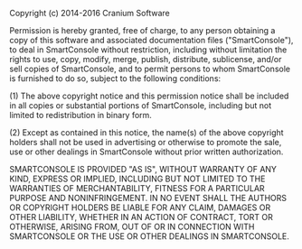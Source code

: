 Copyright (c) 2014-2016 Cranium Software

Permission is hereby granted, free of charge, to any person obtaining a copy of this software and
associated documentation files ("SmartConsole"), to deal in SmartConsole without restriction,
including without limitation the rights to use, copy, modify, merge, publish, distribute,
sublicense, and/or sell copies of SmartConsole, and to permit persons to whom SmartConsole is
furnished to do so, subject to the following conditions:

(1) The above copyright notice and this permission notice shall be included in all copies or
    substantial portions of SmartConsole, including but not limited to redistribution in binary
    form.

(2) Except as contained in this notice, the name(s) of the above copyright holders shall not be
    used in advertising or otherwise to promote the sale, use or other dealings in SmartConsole
    without prior written authorization.

SMARTCONSOLE IS PROVIDED "AS IS", WITHOUT WARRANTY OF ANY KIND, EXPRESS OR IMPLIED, INCLUDING BUT
NOT LIMITED TO THE WARRANTIES OF MERCHANTABILITY, FITNESS FOR A PARTICULAR PURPOSE AND
NONINFRINGEMENT. IN NO EVENT SHALL THE AUTHORS OR COPYRIGHT HOLDERS BE LIABLE FOR ANY CLAIM,
DAMAGES OR OTHER LIABILITY, WHETHER IN AN ACTION OF CONTRACT, TORT OR OTHERWISE, ARISING FROM, OUT
OF OR IN CONNECTION WITH SMARTCONSOLE OR THE USE OR OTHER DEALINGS IN SMARTCONSOLE.
